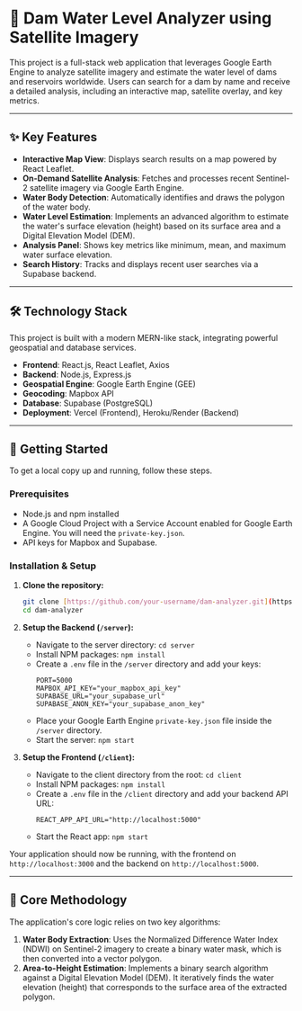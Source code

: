 # 🌊 Dam Water Level Analyzer using Satellite Imagery

This project is a full-stack web application that leverages Google Earth Engine to analyze satellite imagery and estimate the water level of dams and reservoirs worldwide. Users can search for a dam by name and receive a detailed analysis, including an interactive map, satellite overlay, and key metrics.

---

## ✨ Key Features

* **Interactive Map View**: Displays search results on a map powered by React Leaflet.
* **On-Demand Satellite Analysis**: Fetches and processes recent Sentinel-2 satellite imagery via Google Earth Engine.
* **Water Body Detection**: Automatically identifies and draws the polygon of the water body.
* **Water Level Estimation**: Implements an advanced algorithm to estimate the water's surface elevation (height) based on its surface area and a Digital Elevation Model (DEM).
* **Analysis Panel**: Shows key metrics like minimum, mean, and maximum water surface elevation.
* **Search History**: Tracks and displays recent user searches via a Supabase backend.

---

## 🛠️ Technology Stack

This project is built with a modern MERN-like stack, integrating powerful geospatial and database services.

* **Frontend**: React.js, React Leaflet, Axios
* **Backend**: Node.js, Express.js
* **Geospatial Engine**: Google Earth Engine (GEE)
* **Geocoding**: Mapbox API
* **Database**: Supabase (PostgreSQL)
* **Deployment**: Vercel (Frontend), Heroku/Render (Backend)

---

## 🚀 Getting Started

To get a local copy up and running, follow these steps.

### Prerequisites

* Node.js and npm installed
* A Google Cloud Project with a Service Account enabled for Google Earth Engine. You will need the `private-key.json`.
* API keys for Mapbox and Supabase.

### Installation & Setup

1.  **Clone the repository:**
    ```sh
    git clone [https://github.com/your-username/dam-analyzer.git](https://github.com/your-username/dam-analyzer.git)
    cd dam-analyzer
    ```

2.  **Setup the Backend (`/server`):**
    * Navigate to the server directory: `cd server`
    * Install NPM packages: `npm install`
    * Create a `.env` file in the `/server` directory and add your keys:
        ```env
        PORT=5000
        MAPBOX_API_KEY="your_mapbox_api_key"
        SUPABASE_URL="your_supabase_url"
        SUPABASE_ANON_KEY="your_supabase_anon_key"
        ```
    * Place your Google Earth Engine `private-key.json` file inside the `/server` directory.
    * Start the server: `npm start`

3.  **Setup the Frontend (`/client`):**
    * Navigate to the client directory from the root: `cd client`
    * Install NPM packages: `npm install`
    * Create a `.env` file in the `/client` directory and add your backend API URL:
        ```env
        REACT_APP_API_URL="http://localhost:5000"
        ```
    * Start the React app: `npm start`

Your application should now be running, with the frontend on `http://localhost:3000` and the backend on `http://localhost:5000`.

---

## 🔬 Core Methodology

The application's core logic relies on two key algorithms:

1.  **Water Body Extraction**: Uses the Normalized Difference Water Index (NDWI) on Sentinel-2 imagery to create a binary water mask, which is then converted into a vector polygon.
2.  **Area-to-Height Estimation**: Implements a binary search algorithm against a Digital Elevation Model (DEM). It iteratively finds the water elevation (height) that corresponds to the surface area of the extracted polygon.
